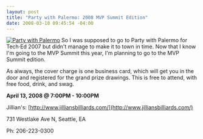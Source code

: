 ```yaml
---
layout: post
title: "Party with Palermo: 2008 MVP Summit Edition"
date: 2008-03-18 09:45:54 -04:00
---
```


[![Party with Palermo](http://www.partywithpalermo.com/images/pwpbadge.jpg)](http://www.partywithpalermo.com) So I was supposed to go to Party with Palermo for Tech·Ed 2007 but didn't manage to make it to town in time. Now that I know I'm going to the MVP Summit this year, I'm planning to go to the MVP Summit edition.

As always, the cover charge is one business card, which will get you in the door and registered for the grand prize drawings. This is free to attend, with free food, drink, and swag.

**April 13, 2008 @ 7:00PM - 10:00PM**

Jillian's: [http://www.jilliansbilliards.com/](http://www.jilliansbilliards.com/)  

731 Westlake Ave N, Seattle, EA  

Ph: 206-223-0300
